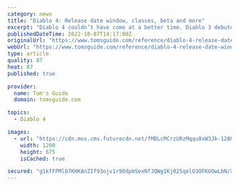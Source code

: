 ```yaml
---
category: news
title: "Diablo 4: Release date window, classes, beta and more"
excerpt: "Diablo 4 couldn’t have come at a better time. Diablo 3 debuted a full 10 years ago, meaning players have already plumbed its demonic depths. Diablo 2: Resurrected didn’t introduce anything new ..."
publishedDateTime: 2022-10-07T14:17:00Z
originalUrl: "https://www.tomsguide.com/reference/diablo-4-release-date-window-classes-beta"
webUrl: "https://www.tomsguide.com/reference/diablo-4-release-date-window-classes-beta"
type: article
quality: 87
heat: 87
published: true

provider:
  name: Tom's Guide
  domain: tomsguide.com

topics:
  - Diablo 4

images:
  - url: "https://cdn.mos.cms.futurecdn.net/fMDLcMCrzURzMqqu8xW3Jk-1200-80.jpg"
    width: 1200
    height: 675
    isCached: true

secured: "g1kfFPMlb7KHKAnZIf93ojv1r90dpmSexNfJQWg1Kj025qelO3OFKUOwLbN/XouFyygD5GxbamtyTqTbi4JnjEra5rh94g27Boc+xYfsDZ9pTSix+sQMUGDm53xJGSxfiBQsw7772ZDM07gx63Xgiy0Iu7mDKOex+4kyx4paTjM/zIO1RjmhGuLG6xIaMYpIvPJJ1hTXjHzVn+jlfC18l87tZ2FIJExWY+lQNZMdYXeEX9rYFaCvn1bp60V+NXVSzp7pYvcGj1+Q5fvuFDKwCWmA7WDYXwwweQIOrnx3L27WeU+HQbN8p+lIcf+0x7INkIlXmUufv1F5yJyQNerMUPNXInlQqlFDU1OUDWpGs1U=;mi+AOeCUBj4V20+ew5fHZA=="
---
```


